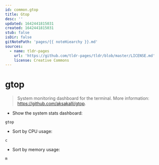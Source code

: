 ```yaml
---
id: common.gtop
title: Gtop
desc: ''
updated: 1642441815031
created: 1642441815031
stub: false
isDir: false
gitNotePath: 'pages/{{ noteHiearchy }}.md'
sources:
  - name: tldr-pages
    url: 'https://github.com/tldr-pages/tldr/blob/master/LICENSE.md'
    license: Creative Commons
---
```

# gtop

> System monitoring dashboard for the terminal.
> More information: <https://github.com/aksakalli/gtop>.

- Show the system stats dashboard:

`gtop`

- Sort by CPU usage:

`c`

- Sort by memory usage:

`m`

